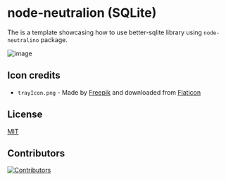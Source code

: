# node-neutralion (SQLite)

The is a template showcasing how to use better-sqlite library using `node-neutralino` package.

![image](https://github.com/viralgupta/node-neutralino/assets/119971154/be59174c-2c07-4653-8019-9541f7da0dd7)

## Icon credits

- `trayIcon.png` - Made by [Freepik](https://www.freepik.com) and downloaded from [Flaticon](https://www.flaticon.com)

## License

[MIT](LICENSE)

## Contributors

[![Contributors](https://contrib.rocks/image?repo=neutralinojs-community/node-neutralino)](https://github.com/neutralinojs-community/node-neutralino/graphs/contributors)
